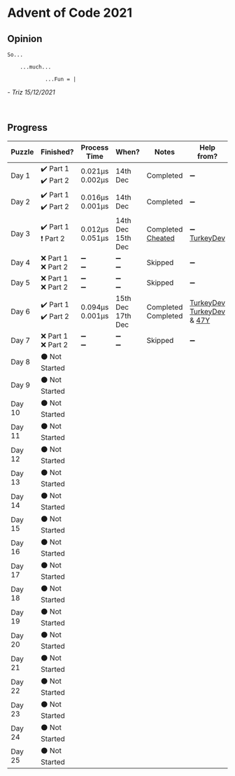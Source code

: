 # Advent of Code 2021
## __Opinion__
    So...
        
        ...much...

                ...Fun = |
*- Triz 15/12/2021*

<br/>

## __Progress__

| Puzzle | Finished? | Process Time | When? | Notes | Help from? |
|--------|-----------|--------------|-------|-------|------------|
| Day 1  | ✔️ Part 1<br/>✔️ Part 2 | 0.021µs<br/>0.002µs |14th Dec| Completed |➖|
| Day 2  | ✔️ Part 1<br/>✔️ Part 2 | 0.016µs<br/>0.001µs |14th Dec| Completed |➖|
| Day 3  | ✔️ Part 1<br/>❗ Part 2 | 0.012µs<br/>0.051µs |14th Dec<br/>15th Dec| Completed<br/>[Cheated](https://github.com/itsjusttriz/AdventOfCode/blob/0ba9757da2eedc35c187db3617db3ac80e87e540/src/2021/Day3.js#L63-L68)| ➖<br/> [TurkeyDev](https://github.com/47y) |
| Day 4  | ❌ Part 1<br/>❌ Part 2 | ➖<br/>➖ |➖<br/>➖| Skipped |➖|
| Day 5  | ❌ Part 1<br/>❌ Part 2 | ➖<br/>➖ |➖<br/>➖| Skipped |➖|
| Day 6  | ✔️ Part 1<br/>✔️ Part 2 | 0.094µs<br/>0.001µs |15th Dec<br/>17th Dec| Completed<br/>Completed | [TurkeyDev](https://github.com/TheTurkeyDev)<br/>[TurkeyDev](https://github.com/TheTurkeyDev) & [47Y](https://github.com/47y)|
| Day 7  | ❌ Part 1<br/>❌ Part 2 | ➖<br/>➖ |➖<br/>➖| Skipped |➖|
| Day 8  | ⚫ Not Started |
| Day 9  | ⚫ Not Started |
| Day 10  |⚫ Not Started |
| Day 11 | ⚫ Not Started |
| Day 12 | ⚫ Not Started |
| Day 13 | ⚫ Not Started |
| Day 14 | ⚫ Not Started |
| Day 15 | ⚫ Not Started |
| Day 16 | ⚫ Not Started |
| Day 17 | ⚫ Not Started |
| Day 18 | ⚫ Not Started |
| Day 19 | ⚫ Not Started |
| Day 20 | ⚫ Not Started |
| Day 21 | ⚫ Not Started |
| Day 22 | ⚫ Not Started |
| Day 23 | ⚫ Not Started |
| Day 24 | ⚫ Not Started |
| Day 25 | ⚫ Not Started |